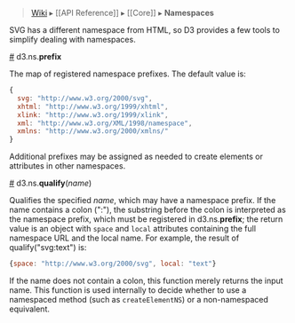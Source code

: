> [Wiki](Home) ▸ [[API Reference]] ▸ [[Core]] ▸ **Namespaces**

SVG has a different namespace from HTML, so D3 provides a few tools to simplify dealing with namespaces.

<a name="prefix" href="Namespaces#prefix">#</a> d3.ns.<b>prefix</b>

The map of registered namespace prefixes. The default value is:

```javascript
{
  svg: "http://www.w3.org/2000/svg",
  xhtml: "http://www.w3.org/1999/xhtml",
  xlink: "http://www.w3.org/1999/xlink",
  xml: "http://www.w3.org/XML/1998/namespace",
  xmlns: "http://www.w3.org/2000/xmlns/"
}
```

Additional prefixes may be assigned as needed to create elements or attributes in other namespaces.

<a name="qualify" href="Namespaces#qualify">#</a> d3.ns.<b>qualify</b>(<i>name</i>)

Qualifies the specified *name*, which may have a namespace prefix. If the name contains a colon (":"), the substring before the colon is interpreted as the namespace prefix, which must be registered in d3.ns.**prefix**; the return value is an object with `space` and `local` attributes containing the full namespace URL and the local name. For example, the result of qualify("svg:text") is:

```javascript
{space: "http://www.w3.org/2000/svg", local: "text"}
```

If the name does not contain a colon, this function merely returns the input name. This function is used internally to decide whether to use a namespaced method (such as `createElementNS`) or a non-namespaced equivalent.